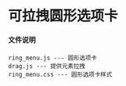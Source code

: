 # 可拉拽圆形选项卡

#### 文件说明
  ```
  ring_menu.js --- 圆形选项卡
  drag.js --- 提供元素拉拽
  ring_menu.css --- 圆形选项卡样式
  ```